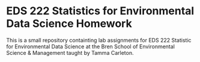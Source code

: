 # EDS 222 Statistics for Environmental Data Science Homework

This is a small repository containting lab assignments for EDS 222 Statistic for Environmental Data Science at the Bren School of Environmental Science & Management taught by Tamma Carleton.
